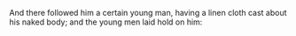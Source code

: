 And there followed him a certain young man, having a linen cloth cast about his naked body; and the young men laid hold on him:

